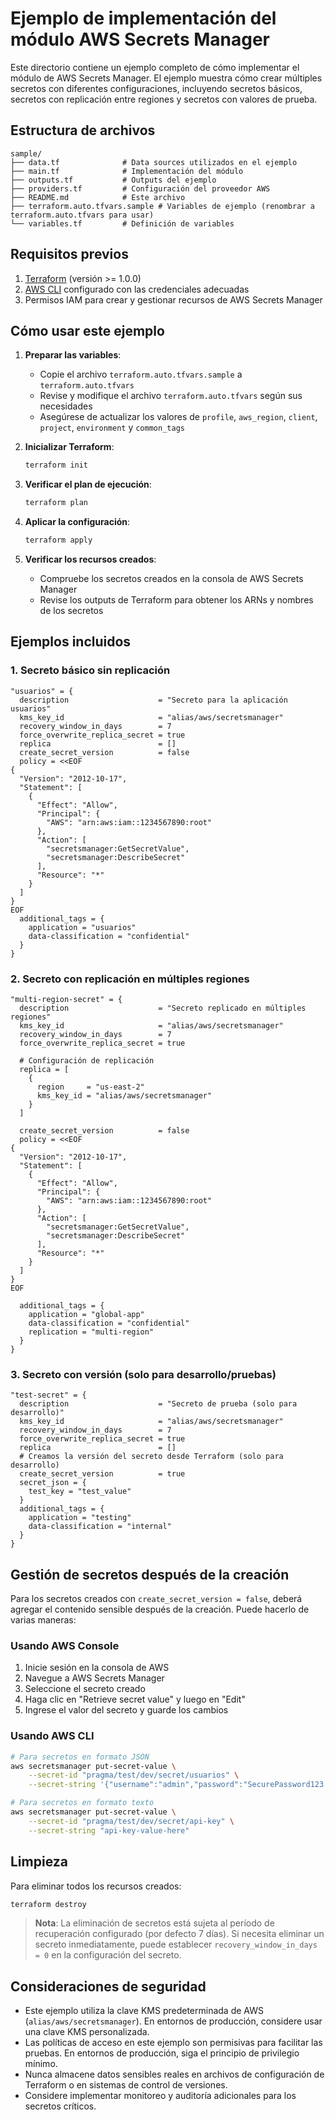 # Ejemplo de implementación del módulo AWS Secrets Manager

Este directorio contiene un ejemplo completo de cómo implementar el módulo de AWS Secrets Manager. El ejemplo muestra cómo crear múltiples secretos con diferentes configuraciones, incluyendo secretos básicos, secretos con replicación entre regiones y secretos con valores de prueba.

## Estructura de archivos

```
sample/
├── data.tf              # Data sources utilizados en el ejemplo
├── main.tf              # Implementación del módulo
├── outputs.tf           # Outputs del ejemplo
├── providers.tf         # Configuración del proveedor AWS
├── README.md            # Este archivo
├── terraform.auto.tfvars.sample # Variables de ejemplo (renombrar a terraform.auto.tfvars para usar)
└── variables.tf         # Definición de variables
```

## Requisitos previos

1. [Terraform](https://www.terraform.io/downloads.html) (versión >= 1.0.0)
2. [AWS CLI](https://aws.amazon.com/cli/) configurado con las credenciales adecuadas
3. Permisos IAM para crear y gestionar recursos de AWS Secrets Manager

## Cómo usar este ejemplo

1. **Preparar las variables**:
   - Copie el archivo `terraform.auto.tfvars.sample` a `terraform.auto.tfvars`
   - Revise y modifique el archivo `terraform.auto.tfvars` según sus necesidades
   - Asegúrese de actualizar los valores de `profile`, `aws_region`, `client`, `project`, `environment` y `common_tags`

2. **Inicializar Terraform**:
   ```bash
   terraform init
   ```

3. **Verificar el plan de ejecución**:
   ```bash
   terraform plan
   ```

4. **Aplicar la configuración**:
   ```bash
   terraform apply
   ```

5. **Verificar los recursos creados**:
   - Compruebe los secretos creados en la consola de AWS Secrets Manager
   - Revise los outputs de Terraform para obtener los ARNs y nombres de los secretos

## Ejemplos incluidos

### 1. Secreto básico sin replicación

```hcl
"usuarios" = {
  description                    = "Secreto para la aplicación usuarios"
  kms_key_id                     = "alias/aws/secretsmanager"
  recovery_window_in_days        = 7
  force_overwrite_replica_secret = true
  replica                        = []
  create_secret_version          = false
  policy = <<EOF
{
  "Version": "2012-10-17",
  "Statement": [
    {
      "Effect": "Allow",
      "Principal": {
        "AWS": "arn:aws:iam::1234567890:root"
      },
      "Action": [
        "secretsmanager:GetSecretValue",
        "secretsmanager:DescribeSecret"
      ],
      "Resource": "*"
    }
  ]
}
EOF
  additional_tags = {
    application = "usuarios"
    data-classification = "confidential"
  }
}
```

### 2. Secreto con replicación en múltiples regiones

```hcl
"multi-region-secret" = {
  description                    = "Secreto replicado en múltiples regiones"
  kms_key_id                     = "alias/aws/secretsmanager"
  recovery_window_in_days        = 7
  force_overwrite_replica_secret = true
  
  # Configuración de replicación
  replica = [
    {
      region     = "us-east-2"
      kms_key_id = "alias/aws/secretsmanager"
    }
  ]
  
  create_secret_version          = false
  policy = <<EOF
{
  "Version": "2012-10-17",
  "Statement": [
    {
      "Effect": "Allow",
      "Principal": {
        "AWS": "arn:aws:iam::1234567890:root"
      },
      "Action": [
        "secretsmanager:GetSecretValue",
        "secretsmanager:DescribeSecret"
      ],
      "Resource": "*"
    }
  ]
}
EOF
  
  additional_tags = {
    application = "global-app"
    data-classification = "confidential"
    replication = "multi-region"
  }
}
```

### 3. Secreto con versión (solo para desarrollo/pruebas)

```hcl
"test-secret" = {
  description                    = "Secreto de prueba (solo para desarrollo)"
  kms_key_id                     = "alias/aws/secretsmanager"
  recovery_window_in_days        = 7
  force_overwrite_replica_secret = true
  replica                        = []
  # Creamos la versión del secreto desde Terraform (solo para desarrollo)
  create_secret_version          = true
  secret_json = {
    test_key = "test_value"
  }
  additional_tags = {
    application = "testing"
    data-classification = "internal"
  }
}
```

## Gestión de secretos después de la creación

Para los secretos creados con `create_secret_version = false`, deberá agregar el contenido sensible después de la creación. Puede hacerlo de varias maneras:

### Usando AWS Console

1. Inicie sesión en la consola de AWS
2. Navegue a AWS Secrets Manager
3. Seleccione el secreto creado
4. Haga clic en "Retrieve secret value" y luego en "Edit"
5. Ingrese el valor del secreto y guarde los cambios

### Usando AWS CLI

```bash
# Para secretos en formato JSON
aws secretsmanager put-secret-value \
    --secret-id "pragma/test/dev/secret/usuarios" \
    --secret-string '{"username":"admin","password":"SecurePassword123!"}'

# Para secretos en formato texto
aws secretsmanager put-secret-value \
    --secret-id "pragma/test/dev/secret/api-key" \
    --secret-string "api-key-value-here"
```

## Limpieza

Para eliminar todos los recursos creados:

```bash
terraform destroy
```

> **Nota**: La eliminación de secretos está sujeta al período de recuperación configurado (por defecto 7 días). Si necesita eliminar un secreto inmediatamente, puede establecer `recovery_window_in_days = 0` en la configuración del secreto.

## Consideraciones de seguridad

- Este ejemplo utiliza la clave KMS predeterminada de AWS (`alias/aws/secretsmanager`). En entornos de producción, considere usar una clave KMS personalizada.
- Las políticas de acceso en este ejemplo son permisivas para facilitar las pruebas. En entornos de producción, siga el principio de privilegio mínimo.
- Nunca almacene datos sensibles reales en archivos de configuración de Terraform o en sistemas de control de versiones.
- Considere implementar monitoreo y auditoría adicionales para los secretos críticos.
